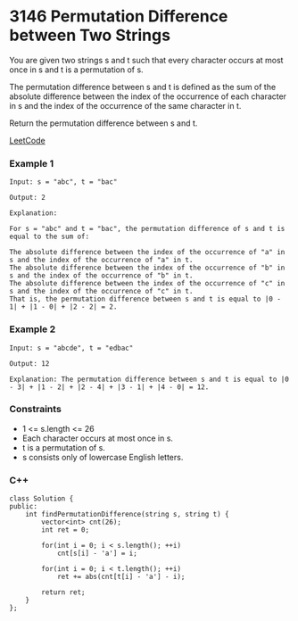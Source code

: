 # 3146 Permutation Difference between Two Strings

You are given two strings s and t such that every character occurs at most once in s and t is a permutation of s.

The permutation difference between s and t is defined as the sum of the absolute difference between the index of the occurrence of each character in s and the index of the occurrence of the same character in t.

Return the permutation difference between s and t.
 
[LeetCode](https://leetcode.cn/problems/permutation-difference-between-two-strings/)

### Example 1

```
Input: s = "abc", t = "bac"

Output: 2

Explanation:

For s = "abc" and t = "bac", the permutation difference of s and t is equal to the sum of:

The absolute difference between the index of the occurrence of "a" in s and the index of the occurrence of "a" in t.
The absolute difference between the index of the occurrence of "b" in s and the index of the occurrence of "b" in t.
The absolute difference between the index of the occurrence of "c" in s and the index of the occurrence of "c" in t.
That is, the permutation difference between s and t is equal to |0 - 1| + |1 - 0| + |2 - 2| = 2.

```

### Example 2

```
Input: s = "abcde", t = "edbac"

Output: 12

Explanation: The permutation difference between s and t is equal to |0 - 3| + |1 - 2| + |2 - 4| + |3 - 1| + |4 - 0| = 12.
```

### Constraints

* 1 <= s.length <= 26
* Each character occurs at most once in s.
* t is a permutation of s.
* s consists only of lowercase English letters.

### C++ 

```
class Solution {
public:
    int findPermutationDifference(string s, string t) {
        vector<int> cnt(26);
        int ret = 0;

        for(int i = 0; i < s.length(); ++i)
            cnt[s[i] - 'a'] = i;

        for(int i = 0; i < t.length(); ++i)
            ret += abs(cnt[t[i] - 'a'] - i);
        
        return ret;        
    }
};
```